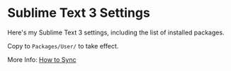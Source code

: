 # Sublime Text 3 Settings
Here's my Sublime Text 3 settings, including the list of installed packages.

Copy to `Packages/User/` to take effect.

More Info: [How to Sync](https://packagecontrol.io/docs/syncing)
